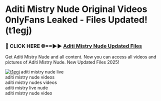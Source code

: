 # Aditi Mistry Nude Original Videos 0nlyFans Leaked - Files Updated! (t1egj)

<h3>🔴 CLICK HERE 🌐==►► <a href="https://tinyurl.com/yrmya6cz" rel="nofollow">Aditi Mistry Nude Updated Files</a></h3>

Get Aditi Mistry Nude and all content. Now you can access all videos and pictures of Aditi Mistry Nude. New Updated Files 2025!

[![t1egj](https://i.imgur.com/FMdXYCs.gif)](https://tinyurl.com/yrmya6cz)
aditi mistry nude live<br>
aditi mistry nude videos<br>
aditi mistry nudes videos<br>
aditi mistry live nude<br>
aditi mistry nude video